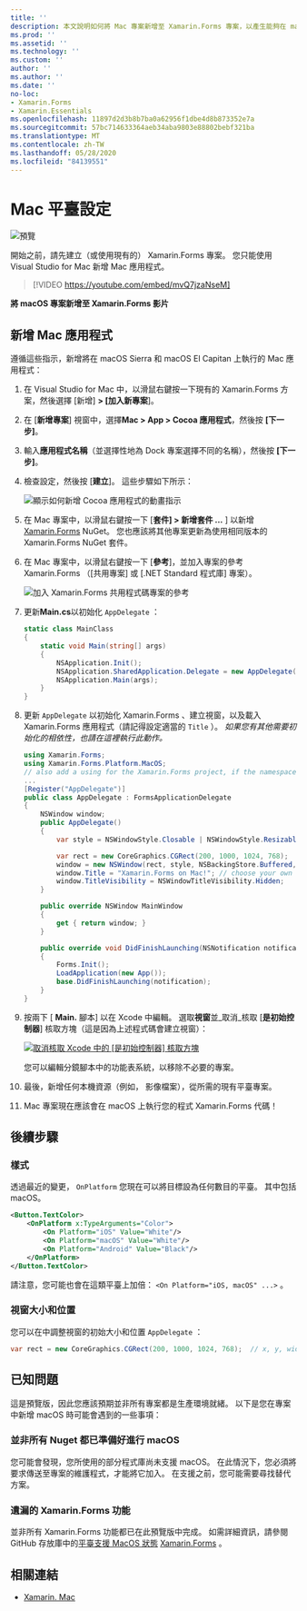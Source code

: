 ```yaml
---
title: ''
description: 本文說明如何將 Mac 專案新增至 Xamarin.Forms 專案，以產生能夠在 macOS Sierra 和 MacOS El Capitan 上執行的應用程式。
ms.prod: ''
ms.assetid: ''
ms.technology: ''
ms.custom: ''
author: ''
ms.author: ''
ms.date: ''
no-loc:
- Xamarin.Forms
- Xamarin.Essentials
ms.openlocfilehash: 11897d2d3b8b7ba0a62956f1dbe4d8b873352e7a
ms.sourcegitcommit: 57bc714633364aeb34aba9803e88802bebf321ba
ms.translationtype: MT
ms.contentlocale: zh-TW
ms.lasthandoff: 05/28/2020
ms.locfileid: "84139551"
---
```

# <a name="mac-platform-setup"></a>Mac 平臺設定

![預覽](~/media/shared/preview.png)

開始之前，請先建立（或使用現有的） Xamarin.Forms 專案。 您只能使用 Visual Studio for Mac 新增 Mac 應用程式。

> [!VIDEO https://youtube.com/embed/mvQ7jzaNseM]

**將 macOS 專案新增至 Xamarin.Forms 影片**

## <a name="adding-a-mac-app"></a>新增 Mac 應用程式

遵循這些指示，新增將在 macOS Sierra 和 macOS El Capitan 上執行的 Mac 應用程式：

1. 在 Visual Studio for Mac 中，以滑鼠右鍵按一下現有的 Xamarin.Forms 方案，然後選擇 [新增] **> [加入新專案**]。

2. 在 [**新增專案**] 視窗中，選擇**Mac > App > Cocoa 應用程式**，然後按 **[下一步]**。

3. 輸入**應用程式名稱**（並選擇性地為 Dock 專案選擇不同的名稱），然後按 **[下一步]**。

4. 檢查設定，然後按 [**建立**]。 這些步驟如下所示：

    ![顯示如何新增 Cocoa 應用程式的動畫指示](mac-images/add-macos-proj.gif)

5. 在 Mac 專案中，以滑鼠右鍵按一下 [**套件] > 新增套件 ...** ] 以新增 [Xamarin.Forms](https://www.nuget.org/packages/Xamarin.Forms/) NuGet。 您也應該將其他專案更新為使用相同版本的 Xamarin.Forms NuGet 套件。

6. 在 Mac 專案中，以滑鼠右鍵按一下 [**參考**]，並加入專案的參考 Xamarin.Forms （[共用專案] 或 [.NET Standard 程式庫] 專案）。

    ![加入 Xamarin.Forms 共用程式碼專案的參考](mac-images/references-sml.png)

7. 更新**Main.cs**以初始化 `AppDelegate` ：

    ```csharp
    static class MainClass
    {
        static void Main(string[] args)
        {
            NSApplication.Init();
            NSApplication.SharedApplication.Delegate = new AppDelegate(); // add this line
            NSApplication.Main(args);
        }
    }
    ```

8. 更新 `AppDelegate` 以初始化 Xamarin.Forms 、建立視窗，以及載入 Xamarin.Forms 應用程式（請記得設定適當的 `Title` ）。 _如果您有其他需要初始化的相依性，也請在這裡執行此動作。_

    ```csharp
    using Xamarin.Forms;
    using Xamarin.Forms.Platform.MacOS;
    // also add a using for the Xamarin.Forms project, if the namespace is different to this file
    ...
    [Register("AppDelegate")]
    public class AppDelegate : FormsApplicationDelegate
    {
        NSWindow window;
        public AppDelegate()
        {
            var style = NSWindowStyle.Closable | NSWindowStyle.Resizable | NSWindowStyle.Titled;

            var rect = new CoreGraphics.CGRect(200, 1000, 1024, 768);
            window = new NSWindow(rect, style, NSBackingStore.Buffered, false);
            window.Title = "Xamarin.Forms on Mac!"; // choose your own Title here
            window.TitleVisibility = NSWindowTitleVisibility.Hidden;
        }

        public override NSWindow MainWindow
        {
            get { return window; }
        }

        public override void DidFinishLaunching(NSNotification notification)
        {
            Forms.Init();
            LoadApplication(new App());
            base.DidFinishLaunching(notification);
        }
    }
    ```

9. 按兩下 [ **Main.** 腳本] 以在 Xcode 中編輯。 選取**視窗**並_取消_核取 [**是初始控制器**] 核取方塊（這是因為上述程式碼會建立視窗）：

    [![取消核取 Xcode 中的 [是初始控制器] 核取方塊](mac-images/xcode-init-controller-sml.png)](mac-images/xcode-init-controller.png#lightbox)

    您可以編輯分鏡腳本中的功能表系統，以移除不必要的專案。

10. 最後，新增任何本機資源（例如， 影像檔案），從所需的現有平臺專案。

11. Mac 專案現在應該會在 macOS 上執行您的程式 Xamarin.Forms 代碼！

## <a name="next-steps"></a>後續步驟

### <a name="styling"></a>樣式

透過最近的變更， `OnPlatform` 您現在可以將目標設為任何數目的平臺。 其中包括 macOS。

```xml
<Button.TextColor>
    <OnPlatform x:TypeArguments="Color">
        <On Platform="iOS" Value="White"/>
        <On Platform="macOS" Value="White"/>
        <On Platform="Android" Value="Black"/>
    </OnPlatform>
</Button.TextColor>
```

請注意，您可能也會在這類平臺上加倍： `<On Platform="iOS, macOS" ...>` 。

### <a name="window-size-and-position"></a>視窗大小和位置

您可以在中調整視窗的初始大小和位置 `AppDelegate` ：

```csharp
var rect = new CoreGraphics.CGRect(200, 1000, 1024, 768);  // x, y, width, height
```

## <a name="known-issues"></a>已知問題

這是預覽版，因此您應該預期並非所有專案都是生產環境就緒。 以下是您在專案中新增 macOS 時可能會遇到的一些事項：

### <a name="not-all-nugets-are-ready-for-macos"></a>並非所有 Nuget 都已準備好進行 macOS

您可能會發現，您所使用的部分程式庫尚未支援 macOS。 在此情況下，您必須將要求傳送至專案的維護程式，才能將它加入。 在支援之前，您可能需要尋找替代方案。

### <a name="missing-xamarinforms-features"></a>遺漏的 Xamarin.Forms 功能

並非所有 Xamarin.Forms 功能都已在此預覽版中完成。 如需詳細資訊，請參閱 GitHub 存放庫中的[平臺支援 MacOS 狀態](https://github.com/xamarin/Xamarin.Forms/wiki/Platform-Support-macOS-Status) [Xamarin.Forms](https://github.com/xamarin/Xamarin.Forms) 。

## <a name="related-links"></a>相關連結

- [Xamarin. Mac](~/mac/index.yml)
